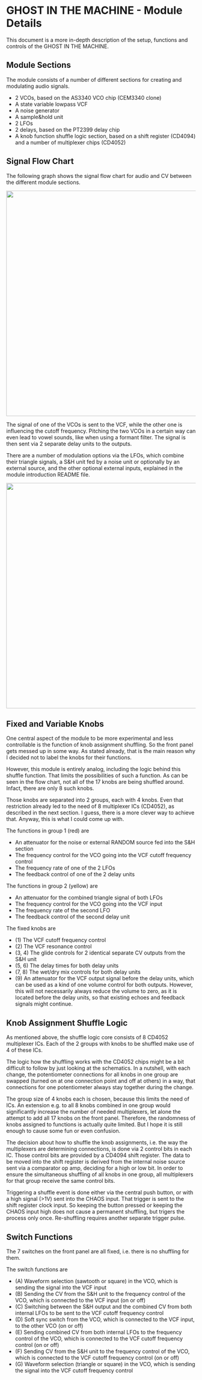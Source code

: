 # GHOST IN THE MACHINE - Module Details
This document is a more in-depth description of the setup, functions and controls of the GHOST IN THE MACHINE.

## Module Sections
The module consists of a number of different sections for creating and modulating audio signals.

- 2 VCOs, based on the AS3340 VCO chip (CEM3340 clone)
- A state variable lowpass VCF
- A noise generator
- A sample&hold unit
- 2 LFOs
- 2 delays, based on the PT2399 delay chip
- A knob function shuffle logic section, based on a shift register (CD4094) and a number of multiplexer chips (CD4052)

## Signal Flow Chart
The following graph shows the signal flow chart for audio and CV between the different module sections.

<img width="600" src="https://github.com/TOILmodular/GHOST_IN_THE_MACHINE/assets/97026614/9511eccd-bc2f-4922-a028-7109ff16599c">

The signal of one of the VCOs is sent to the VCF, while the other one is influencing the cutoff frequency.
Pitching the two VCOs in a certain way can even lead to vowel sounds, like when using a formant filter.
The signal is then sent via 2 separate delay units to the outputs.

There are a number of modulation options via the LFOs, which combine their triangle signals, a S&H unit fed by a noise unit or optionally by an external source, and the other optional external inputs, explained in the module introduction README file.

<img width="600" src="https://github.com/TOILmodular/GHOST_IN_THE_MACHINE/assets/97026614/c3ed3ab8-df07-4aa6-83b9-92007e638b6a">

## Fixed and Variable Knobs
One central aspect of the module to be more experimental and less controllable is the function of knob assignment shuffling.
So the front panel gets messed up in some way.
As stated already, that is the main reason why I decided not to label the knobs for their functions.

However, this module is entirely analog, including the logic behind this shuffle function.
That limits the possibilities of such a function.
As can be seen in the flow chart, not all of the 17 knobs are being shuffled around.
Infact, there are only 8 such knobs.

Those knobs are separated into 2 groups, each with 4 knobs.
Even that restriction already led to the need of 8 multiplexer ICs (CD4052), as described in the next section.
I guess, there is a more clever way to achieve that.
Anyway, this is what I could come up with.

The functions in group 1 (red) are
- An attenuator for the noise or external RANDOM source fed into the S&H section 
- The frequency control for the VCO going into the VCF cutoff frequency control
- The frequency rate of one of the 2 LFOs
- The feedback control of one of the 2 delay units

The functions in group 2 (yellow) are
- An attenuator for the combined triangle signal of both LFOs
- The frequency control for the VCO going into the VCF input
- The frequency rate of the second LFO
- The feedback control of the second delay unit

The fixed knobs are
- (1) The VCF cutoff frequency control
- (2) The VCF resonance control
- (3, 4) The glide controls for 2 identical separate CV outputs from the S&H unit
- (5, 6) The delay times for both delay units
- (7, 8) The wet/dry mix controls for both delay units
- (9) An attenuator for the VCF output signal before the delay units, which can be used as a kind of one volume control for both outputs. However, this will not necessarily always reduce the volume to zero, as it is located before the delay units, so that existing echoes and feedback signals might continue.

## Knob Assignment Shuffle Logic
As mentioned above, the shuffle logic core consists of 8 CD4052 multiplexer ICs.
Each of the 2 groups with knobs to be shuffled make use of 4 of these ICs.

The logic how the shuffling works with the CD4052 chips might be a bit difficult to follow by just looking at the schematics.
In a nutshell, with each change, the potentiometer connections for all knobs in one group are swapped (turned on at one connection point and off at others) in a way, that connections for one potentiometer always stay together during the change.

The group size of 4 knobs each is chosen, because this limits the need of ICs.
An extension e.g. to all 8 knobs combined in one group would significantly increase the number of needed multiplexers, let alone the attempt to add all 17 knobs on the front panel.
Therefore, the randomness of knobs assigned to functions is actually quite limited.
But I hope it is still enough to cause some fun or even confusion.

The decision about how to shuffle the knob assignments, i.e. the way the multiplexers are determining connections, is done via 2 control bits in each IC.
Those control bits are provided by a CD4094 shift register.
The data to be moved into the shift register is derived from the internal noise source sent via a comparator op amp, deciding for a high or low bit.
In order to ensure the simultaneous shuffling of all knobs in one group, all multiplexers for that group receive the same control bits.

Triggering a shuffle event is done either via the central push button, or with a high signal (>1V) sent into the CHAOS input.
That trigger is sent to the shift register clock input.
So keeping the button pressed or keeping the CHAOS input high does not cause a permanent shuffling, but trigers the process only once.
Re-shuffling requires another separate trigger pulse.

## Switch Functions
The 7 switches on the front panel are all fixed, i.e. there is no shuffling for them.

The switch functions are
- (A) Waveform selection (sawtooth or square) in the VCO, which is sending the signal into the VCF input
- (B) Sending the CV from the S&H unit to the frequency control of the VCO, which is connected to the VCF input (on or off)
- (C) Switching between the S&H output and the combined CV from both internal LFOs to be sent to the VCF cutoff frequency control
- (D) Soft sync switch from the VCO, which is connected to the VCF input, to the other VCO (on or off)
- (E) Sending combined CV from both internal LFOs to the frequency control of the VCO, which is connected to the VCF cutoff frequency control (on or off)
- (F) Sending CV from the S&H unit to the frequency control of the VCO, which is connected to the VCF cutoff frequency control (on or off)
- (G) Waveform selection (triangle or square) in the VCO, which is sending the signal into the VCF cutoff frequency control
